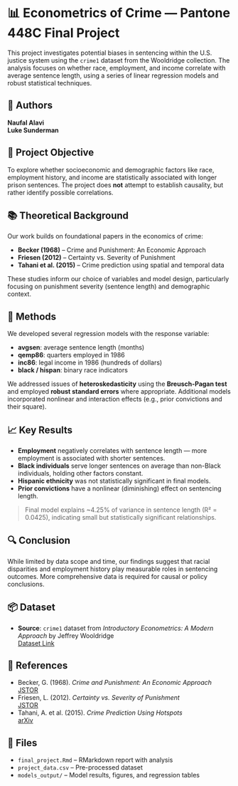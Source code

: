 # 📊 Econometrics of Crime — Pantone 448C Final Project

This project investigates potential biases in sentencing within the U.S. justice system using the `crime1` dataset from the Wooldridge collection. The analysis focuses on whether race, employment, and income correlate with average sentence length, using a series of linear regression models and robust statistical techniques.

## 👥 Authors
**Naufal Alavi**  
**Luke Sunderman**

## 🎯 Project Objective
To explore whether socioeconomic and demographic factors like race, employment history, and income are statistically associated with longer prison sentences. The project does **not** attempt to establish causality, but rather identify possible correlations.

## 📚 Theoretical Background
Our work builds on foundational papers in the economics of crime:
- **Becker (1968)** – Crime and Punishment: An Economic Approach
- **Friesen (2012)** – Certainty vs. Severity of Punishment
- **Tahani et al. (2015)** – Crime prediction using spatial and temporal data

These studies inform our choice of variables and model design, particularly focusing on punishment severity (sentence length) and demographic context.

## 🧪 Methods
We developed several regression models with the response variable:


- **avgsen**: average sentence length (months)
- **qemp86**: quarters employed in 1986
- **inc86**: legal income in 1986 (hundreds of dollars)
- **black / hispan**: binary race indicators

We addressed issues of **heteroskedasticity** using the **Breusch-Pagan test** and employed **robust standard errors** where appropriate. Additional models incorporated nonlinear and interaction effects (e.g., prior convictions and their square).

## 📈 Key Results
- **Employment** negatively correlates with sentence length — more employment is associated with shorter sentences.
- **Black individuals** serve longer sentences on average than non-Black individuals, holding other factors constant.
- **Hispanic ethnicity** was not statistically significant in final models.
- **Prior convictions** have a nonlinear (diminishing) effect on sentencing length.

> Final model explains ~4.25% of variance in sentence length (R² = 0.0425), indicating small but statistically significant relationships.

## 🔍 Conclusion
While limited by data scope and time, our findings suggest that racial disparities and employment history play measurable roles in sentencing outcomes. More comprehensive data is required for causal or policy conclusions.

## 📦 Dataset
- **Source**: `crime1` dataset from *Introductory Econometrics: A Modern Approach* by Jeffrey Wooldridge  
  [Dataset Link](https://www.cengage.com/cgi-wadsworth/course_products_wp.pl?fid=M20b&product_isbn_issn=9781111531041)

## 🔗 References
- Becker, G. (1968). *Crime and Punishment: An Economic Approach*  
  [JSTOR](http://www.jstor.org/stable/1830482)  
- Friesen, L. (2012). *Certainty vs. Severity of Punishment*  
  [JSTOR](http://www.jstor.org/stable/41638882)  
- Tahani, A. et al. (2015). *Crime Prediction Using Hotspots*  
  [arXiv](https://arxiv.org/ftp/arxiv/papers/1508/1508.02050.pdf)

## 📁 Files
- `final_project.Rmd` – RMarkdown report with analysis
- `project_data.csv` – Pre-processed dataset
- `models_output/` – Model results, figures, and regression tables
